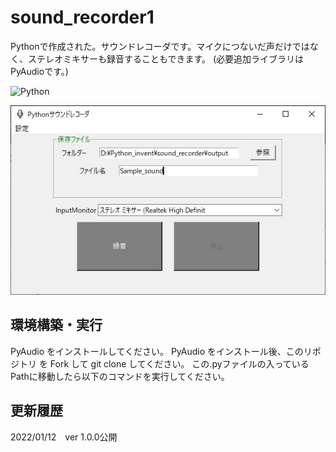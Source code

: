 # sound_recorder1
Pythonで作成された。サウンドレコーダです。マイクにつないだ声だけではなく、ステレオミキサーも録音することもできます。
(必要追加ライブラリは PyAudioです。)

![Python](https://img.shields.io/badge/-Python-F9DC3E.svg?logo=Python&style=flat)

![Image 1](images/image1.JPG)

## 環境構築・実行
PyAudio をインストールしてください。 PyAudio をインストール後、このリポジトリ を Fork して git clone してください。
この.pyファイルの入っているPathに移動したら以下のコマンドを実行してください。

## 更新履歴
2022/01/12　ver 1.0.0公開
